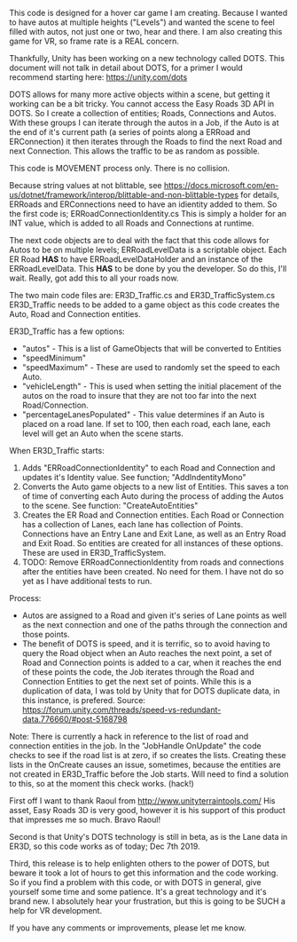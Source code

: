 This code is designed for a hover car game I am creating.  Because I wanted to have autos at multiple heights ("Levels") and wanted the scene to feel filled with autos, not just one or two, hear and there.  I am also creating this game for VR, so frame rate is a REAL concern.

Thankfully, Unity has been working on a new technology called DOTS.   This document will not talk in detail about DOTS, for a primer I would recommend starting here:  https://unity.com/dots

DOTS allows for many more active objects within a scene, but getting it working can be a bit tricky.  You cannot access the Easy Roads 3D API in DOTS.   So I create a collection of entities; Roads, Connections and Autos.    With these groups I can iterate through the autos in a Job, if the Auto is at the end of it's current path (a series of points along a ERRoad and ERConnection) it then iterates through the Roads to find the next Road and next Connection.   This allows the traffic to be as random as possible.

This code is MOVEMENT process only.  There is no collision.

Because string values at not blittable, see https://docs.microsoft.com/en-us/dotnet/framework/interop/blittable-and-non-blittable-types for details, ERRoads and ERConnections need to have an idientity added to them.   So the first code is; ERRoadConnectionIdentity.cs   This is simply a holder for an INT value, which is added to all Roads and Connections at runtime.

The next code objects are to deal with the fact that this code allows for Autos to be on multiple levels;  ERRoadLevelData is a scriptable object.   Each ER Road **HAS** to have ERRoadLevelDataHolder and an instance of the ERRoadLevelData.  This **HAS** to be done by you the developer.  So do this, I'll wait.   Really, got add this to all your roads now.

The two main code files are: ER3D_Traffic.cs and ER3D_TrafficSystem.cs   ER3D_Traffic needs to be added to a game object as this code creates the Auto, Road and Connection entities.

ER3D_Traffic has a few options:
* "autos" - This is a list of GameObjects that will be converted to Entities
* "speedMinimum"
* "speedMaximum" - These are used to randomly set the speed to each Auto.
* "vehicleLength" - This is used when setting the initial placement of the autos on the road to insure that they are not too far into the next Road/Connection.
* "percentageLanesPopulated" - This value determines if an Auto is placed on a road lane.  If set to 100, then each road, each lane, each level will get an Auto when the scene starts.

When ER3D_Traffic starts:
1) Adds "ERRoadConnectionIdentity" to each Road and Connection and updates it's Identity value.  See function; "AddIndentityMono"
2) Converts the Auto game objects to a new list of Entities.   This saves a ton of time of converting each Auto during the process of adding the Autos to the scene.  See function:  "CreateAutoEntities"
3) Creates the ER Road and Connection entities.   Each Road or Connection has a collection of Lanes, each lane has collection of Points.   Connections have an Entry Lane and Exit Lane, as well as an Entry Road and Exit Road.   So entities are created for all instances of these options.   These are used in ER3D_TrafficSystem.
4) TODO: Remove ERRoadConnectionIdentity from roads and connections after the entities have been created.  No need for them.   I have not do so yet as I have additional tests to run.

Process:
* Autos are assigned to a Road and given it's series of Lane points as well as the next connection and one of the paths through the connection and those points.   
* The benefit of DOTS is speed, and it is terrific, so to avoid having to query the Road object when an Auto reaches the next point, a set of Road and Connection points is added to a car, when it reaches the end of these points the code, the Job iterates through the Road and Connection Entities to get the next set of points.   While this is a duplication of data, I was told by Unity that for DOTS duplicate data, in this instance, is prefered.   Source:  https://forum.unity.com/threads/speed-vs-redundant-data.776660/#post-5168798

Note: There is currently a hack in reference to the list of road and connection entities in the job.  In the "JobHandle OnUpdate" the code checks to see if the road list is at zero, if so creates the lists.   Creating these lists in the OnCreate causes an issue, sometimes, because the entities are not created in ER3D_Traffic before the Job starts.   Will need to find a solution to this, so at the moment this check works.  (hack!)


First off I want to thank Raoul from http://www.unityterraintools.com/   His asset, Easy Roads 3D is very good, however it is his support of this product that impresses me so much.  Bravo Raoul!

Second is that  Unity's DOTS technology is still in beta, as is the Lane data in ER3D, so this code works as of today; Dec 7th 2019.   

Third, this release is to help enlighten others to the power of DOTS, but beware it took a lot of hours to get this information and the code working.  So if you find a problem with this code, or with DOTS in general, give yourself some time and some patience.   It's a great technology and it's brand new.   I absolutely hear your frustration, but this is going to be SUCH a help for VR development.

If you have any comments or improvements, please let me know.
